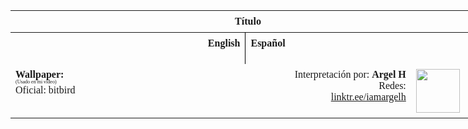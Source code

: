 <html>
   <!-- VARIABLES -->
   <script>
      //
      //CANCION
      var cancion = "AJR - The Dumb Song";
      //
      //WALLPAPER
      var titulo = "Artstation";
      var texto = "Yun Yin";
      var wfuente = "";
      //
      //PISTAS
      var vocals = "";
      var instrumental = "";
      //
      //ARTISTA 1
      var artist = "AJR";
      var tidal = "a";
      var spotify = "";
      var instagram = "";
      var twitter = "";
      var soundcloud = "";
      var website = "";
      var facebook = "";
      var youtube = "";
      var discord = "";
      //
      //ARTISTA 2
      var artist2 = "";
      var tidal2 = "";
      var spotify2 = "";
      var instagram2 = "";
      var twitter2 = "";
      var soundcloud2 = "";
      var website2 = "";
      var facebook2 = "";
      var youtube2 = "";
      var discord2 = "";
      //
      //ARTISTA 3
      var artist3 = "";
      var tidal3 = "";
      var spotify3 = "";
      var instagram3 = "";
      var twitter3 = "";
      var soundcloud3 = "";
      var website3 = "";
      var facebook3 = "";
      var youtube3 = "";
      var discord3 = "";
      //
      //LYRICS
      var eng = "Oh, In My Headㅤㅤ
        <br>
        <br>You Said With Certainty
        <br>I May Be The Dumbest Person That You′Ve Ever Seenㅤㅤ
        <br>You Think You're Hurting Me
        <br>Bet You Won′t Believe It, But You Kinda Set Me Free
        <br>
        <br>You've Mentioned Adderall
        <br>Slip This Guy A Sedative, He's Bouncing Off The Wallㅤㅤㅤㅤㅤㅤ
        <br>Honey, It′s No Big Dealㅤㅤㅤㅤ
        <br>We′ll Get You Back To College, You Could Study Somethin' Realㅤㅤㅤㅤㅤㅤㅤ
        <br>
        <br>So If That′s How You Feelㅤㅤㅤㅤㅤㅤㅤ
        <br>When We Go Downㅤㅤㅤㅤㅤㅤㅤ
        <br>When Kingdom Comeㅤㅤㅤㅤㅤㅤㅤ
        <br>
        <br>Don't Look At Me, Don′t Look At Me
        <br>I'm Just Too Dumbㅤㅤ
        <br>I′D Love To Stay (Love To Stay)ㅤㅤㅤㅤㅤ
        <br>But Like You Said (Like You Said)
        <br>Don't Look At Me, 'Cause I Got Nothin′ In My Head
        <br>Oh, In My Head
        <br>
        <br>Too Dumb For Breakin′ Up
        <br>I'd Do It In Person, But I′d Probably Mess It Up
        <br>I'll Text You, That′s Enough
        <br>That's How Empty-Headed People Get Through Stuff
        <br>
        <br>Your World Is Ending Soon
        <br>Mine′s A Little Better 'Cause I Never Watch The News
        <br>You Make My Lunch Today
        <br>I Would Do It, But I Couldn't Work My Microwave
        <br>So If That′s What You′Re Saying
        <br>
        <br>When We Go Down
        <br>When Kingdom Come
        <br>
        <br>Don't Look At Me, Don′t Look At Me
        <br>I'm Just Too Dumb
        <br>I′d Love To Stay (Love To Stay)
        <br>But Like You Said (Like You Said)
        <br>Don't Look At Me, ′Cause I Got Nothin' In My Head
        <br>Oh, In My Head
        <br>
        <br>You Should Not Have Done That
        <br>
        <br>When We Go Down (We Go Down)
        <br>When Kingdom Come (Kingdom Come)
        <br>
        <br>Don't Look At Me, Don′t Look At Me
        <br>I′m Much Too Dumb
        <br>I'd Love To Stay (Love To Stay)
        <br>But Like You Said (Like You Said)
        <br>Don′T Look At Me, 'Cause I Got Nothin′ In My Head
        <br>Oh, In My Head
        <br>Oh, In My Head
        <br>
        <br>When We Go Down
        <br>When Kingdom Come
        <br>Don't Look At Me, Don′t Look At Me
        <br>I'm Just Too Dumb.";
      //
      var esp = "Oh, En Mi Cabeza
        <br>
        <br>Dijiste Con Seguridadㅤㅤ
        <br>Que Podría Ser La Persona Más Tonta Que Hayas Visto
        <br>Piensas Que Me Haces Sufrir
        <br>Tal Vez Te Sorprenda, Pero Me Liberaste Un Pocoㅤㅤㅤㅤ
        <br>
        <br>Mencionaste Unos Fármacos
        <br>"Seden A Ese Chico, Está A Punto De Explotar De Tanta Energía"
        <br>Tranquila, No Es Para Tanto
        <br>"Te Devolveremos A La Universidad, Así Podrás Estudiar Algo De Verdad"
        <br>
        <br>Así Que Si Eso Es Lo Que Piensas
        <br>Cuando Estamos Débiles
        <br>Cuando Todo Se Desmorona
        <br>
        <br>No Me Mires A Mi, No Me Mires A Mi
        <br>Soy Demasiado Tonto
        <br>Me Encantaría Quedarme (Me Encantaría Quedarme)
        <br>Pero Como Dijiste (Como Dijiste)
        <br>No Me Mires, Porque No Tengo Nada En Mi Cabeza
        <br>Oh, En Mi Cabeza
        <br>
        <br>Soy Demasiado Tonto Para Terminarte
        <br>Lo Haría En Persona, Pero Probablemente Lo Arruinaría
        <br>Te Enviaré Un Mensaje De Texto, Eso Es Suficiente
        <br>Así Es Como Las Personas Con Nada En La Cabeza Se Las Arreglan
        <br>
        <br>Tu Mundo Se Está Terminando Pronto
        <br>El Mío Está Un Poco Mejor Porque Nunca Veo Las Noticias
        <br>Me Preparaste El Almuerzo Hoy
        <br>Lo Haría Yo, Pero No Podría Hacer Funcionar Mi Microondas :D
        <br>
        <br>Así Que Si Eso Es Lo Que Piensas
        <br>Cuando Estamos Débiles
        <br>Cuando Todo Se Desmorona
        <br>
        <br>No Me Mires A Mi, No Me Mires A Mi
        <br>Soy Demasiado Tonto
        <br>Me Encantaría Quedarme (Me Encantaría Quedarme)
        <br>Pero Como Dijiste (Como Dijiste)
        <br>No Me Mires, Porque No Tengo Nada En Mi Cabeza
        <br>Oh, En Mi Cabeza
        <br>
        <br>No Deberías Haber Hecho Eso :D
        <br>
        <br>Cuando Estamos Débiles (Estamos Débiles)
        <br>Cuando Todo Se Desmorona (Se Desmorona)
        <br>
        <br>No Me Mires A Mi, No Me Mires A Mi
        <br>Soy Tonto Mucho Demasiado
        <br>Me Encantaría Quedarme (Me Encantaría Quedarme)
        <br>Pero Como Dijiste (Como Dijiste)
        <br>No Me Mires, Porque No Tengo Nada En Mi Cabeza
        <br>Oh, En Mi Cabeza
        <br>Oh, En Mi Cabeza
        <br>
        <br>Cuando Estamos Débiles
        <br>Cuando Todo Se Desmorona
        <br>No Me Mires A Mi, No Me Mires A Mi
        <br>Soy Demasiado Tonto.";
   </script>
   <!-- ESTILOS -->
   <head>
      <style>
         table {
         border-collapse: collapse;
         font-family: "Times New Roman", Times, serif;
         width: 760px;
         }
         th,
         td {
         padding: 8px;
         }
         .titulo {
         text-align: center;
         }
         .ingles {
         text-align: right;
         width: 380px;
         }
         .espanol {
         text-align: left;
         width: 380px;
         }
         .borde-derecho {
         border-right: 1px solid black;
         }
         .mitad-tamano {
         font-size: 50%;
         display: block;
         margin-top: -2px;
         margin-bottom: 0px;
         }
         .top-align {
         vertical-align: top;
         }
         .mid-align {
         vertical-align: middle;
         }
      </style>
   </head>
   <!-- CUERPO CON LA TABLA -->
   <body>
      <table>
         <tr>
            <th colspan="4" class="titulo">Título</th>
         </tr>
         <tr>
            <th colspan="2" class="ingles borde-derecho top-align">English</th>
            <th colspan="2" class="espanol top-align">Español</th>
         </tr>
         <tr>
            <td colspan="2" class="ingles borde-derecho"><a id="LyricEng"></a></td>
            <td colspan="2" class="espanol"><a id="LyricEsp"></a></td>
         </tr>
         <tr>
            <td class="top-align"><span id="spanWallpaper"><b>Wallpaper:</b><span class="mitad-tamano">(Usado en mi
               video)</span><span id="FuenteW1">Oficial: bitbird</span></span>
            </td>
            <td class="top-align"><span id="UrlsArtista1"></span></td>
            <td class="top-align" style="text-align: right;">Interpretación por: <b>Argel H</b><br>Redes:<br><a
               href="https://linktr.ee/iamargelh">linktr.ee/iamargelh</a></td>
            <td class="mid-align"><img src="./../resources/g6qk73.gif" width="70ch"></td>
         </tr>
      </table>
      <!-- INFIERNO DE LOS SCIRPT -->
      <script>
         var celdaLyricEsp = document.getElementById("LyricEsp");
         var artistName = document.createElement("strong");
         artistName.textContent = artist + ":";
         //
         var celdaLyricEsp = document.getElementById("LyricEsp");
         celdaLyricEsp.innerHTML = esp;
         var celdaLyricEng = document.getElementById("LyricEng");
         celdaLyricEng.innerHTML = eng;
         //
         var tituloc = document.querySelector(".titulo");
         tituloc.textContent = cancion;
         tituloc.style.textAlign = "center";
         var fuenteW1 = document.getElementById("FuenteW1");
         fuenteW1.innerHTML = titulo + ": ";
         var enlace = document.createElement("a");
         if (wfuente) {
             enlace.href = wfuente;
         }
         enlace.textContent = texto;
         enlace.style.fontStyle = "italic";
         fuenteW1.appendChild(enlace);
         if (vocals || instrumental) {
             var spanWallpaper = document.getElementById("spanWallpaper");
             spanWallpaper.appendChild(document.createElement("br"));
             var audiosSpan = document.createElement("span");
             audiosSpan.innerHTML = "<strong>Audios:</strong>";
             spanWallpaper.parentNode.insertBefore(audiosSpan, spanWallpaper.nextSibling);
             var extractedText = document.createElement("span");
             extractedText.textContent = "(Extraídos de la canción)";
             extractedText.style.fontSize = "50%";
             extractedText.style.display = "block";
             extractedText.style.marginTop = "-2px";
             extractedText.style.marginBottom = "0px";
             audiosSpan.appendChild(extractedText);
             if (vocals) {
                 var vocalsLink = document.createElement("a");
                 vocalsLink.href = vocals;
                 vocalsLink.textContent = "Acapella";
                 audiosSpan.appendChild(vocalsLink);
                 audiosSpan.appendChild(document.createElement("br"));
             }
             if (instrumental) {
                 var instrumentalLink = document.createElement("a");
                 instrumentalLink.href = instrumental;
                 instrumentalLink.textContent = "Instrumental";
                 audiosSpan.appendChild(instrumentalLink);
             }
         }
      </script>
      <script>
         var celdaUrlsArtista1 = document.getElementById("UrlsArtista1");
         var artistName = document.createElement("strong");
         artistName.textContent = artist + ":";
         celdaUrlsArtista1.appendChild(artistName);
         celdaUrlsArtista1.appendChild(document.createElement("br")); // AÑADE UN SALTO DE LINEA DESPUES DEL ARTISTA
         if (tidal) {
             var enlaceTidal = document.createElement("a");
             enlaceTidal.href = tidal;
             enlaceTidal.textContent = "Tidal";
             celdaUrlsArtista1.appendChild(enlaceTidal);
             celdaUrlsArtista1.appendChild(document.createElement("br"));
         }
         if (spotify) {
             var UrlsArtista1potify = document.createElement("a");
             UrlsArtista1potify.href = spotify;
             UrlsArtista1potify.textContent = "Spotify";
             celdaUrlsArtista1.appendChild(UrlsArtista1potify);
             celdaUrlsArtista1.appendChild(document.createElement("br"));
         }
         if (soundcloud) {
             var UrlsArtista1oundCloud = document.createElement("a");
             UrlsArtista1oundCloud.href = soundcloud;
             UrlsArtista1oundCloud.textContent = "SoundCloud";
             celdaUrlsArtista1.appendChild(UrlsArtista1oundCloud);
             celdaUrlsArtista1.appendChild(document.createElement("br"));
         }
         if (youtube) {
             var enlaceYouTube = document.createElement("a");
             enlaceYouTube.href = youtube;
             enlaceYouTube.textContent = "YouTube";
             celdaUrlsArtista1.appendChild(enlaceYouTube);
             celdaUrlsArtista1.appendChild(document.createElement("br"));
         }
         if (website) {
             var enlaceWebsite = document.createElement("a");
             enlaceWebsite.href = website;
             enlaceWebsite.textContent = "Website";
             celdaUrlsArtista1.appendChild(enlaceWebsite);
             celdaUrlsArtista1.appendChild(document.createElement("br"));
         }
         if (discord) {
             var enlacediscord = document.createElement("a");
             enlacediscord.href = discord;
             enlacediscord.textContent = "Discord";
             celdaUrlsArtista1.appendChild(enlacediscord);
             celdaUrlsArtista1.appendChild(document.createElement("br"));
         }
         if (instagram) {
             var enlaceInstagram = document.createElement("a");
             enlaceInstagram.href = instagram;
             enlaceInstagram.textContent = "Instagram";
             celdaUrlsArtista1.appendChild(enlaceInstagram);
             celdaUrlsArtista1.appendChild(document.createElement("br"));
         }
         if (facebook) {
             var enlaceFacebook = document.createElement("a");
             enlaceFacebook.href = facebook;
             enlaceFacebook.textContent = "Facebook";
             celdaUrlsArtista1.appendChild(enlaceFacebook);
             celdaUrlsArtista1.appendChild(document.createElement("br"));
         }
         if (twitter) {
             var enlacetwitter = document.createElement("a");
             enlacetwitter.href = twitter;
             enlacetwitter.textContent = "Twitter";
             celdaUrlsArtista1.appendChild(enlacetwitter);
         }
      </script>
      <script>
         if (artist2) {
             var celdaUrlsArtista1 = document.getElementById("UrlsArtista1");
             celdaUrlsArtista1.appendChild(document.createElement("br"));
             celdaUrlsArtista1.appendChild(document.createElement("br"));
             var celdaUrlsArtista2 = document.createElement("span");
             celdaUrlsArtista2.id = "UrlsArtista2";
             celdaUrlsArtista1.parentNode.insertBefore(celdaUrlsArtista2, celdaUrlsArtista1.nextSibling);
             var artistName2 = document.createElement("strong");
             artistName2.textContent = artist2 + ":";
             celdaUrlsArtista2.appendChild(artistName2);
             celdaUrlsArtista2.appendChild(document.createElement("br"));
             if (tidal2) {
                 var enlaceTidal = document.createElement("a");
                 enlaceTidal.href = tidal2;
                 enlaceTidal.textContent = "Tidal";
                 celdaUrlsArtista2.appendChild(enlaceTidal);
                 celdaUrlsArtista2.appendChild(document.createElement("br"));
             }
             if (spotify2) {
                 var UrlsArtista1potify = document.createElement("a");
                 UrlsArtista1potify.href = spotify2;
                 UrlsArtista1potify.textContent = "Spotify";
                 celdaUrlsArtista2.appendChild(UrlsArtista1potify);
                 celdaUrlsArtista2.appendChild(document.createElement("br"));
             }
             if (soundcloud2) {
                 var UrlsArtista1oundCloud = document.createElement("a");
                 UrlsArtista1oundCloud.href = soundcloud2;
                 UrlsArtista1oundCloud.textContent = "SoundCloud";
                 celdaUrlsArtista2.appendChild(UrlsArtista1oundCloud);
                 celdaUrlsArtista2.appendChild(document.createElement("br"));
             }
             if (youtube2) {
                 var enlaceYouTube = document.createElement("a");
                 enlaceYouTube.href = youtube2;
                 enlaceYouTube.textContent = "YouTube";
                 celdaUrlsArtista2.appendChild(enlaceYouTube);
                 celdaUrlsArtista2.appendChild(document.createElement("br"));
             }
             if (website2) {
                 var enlaceWebsite = document.createElement("a");
                 enlaceWebsite.href = website;
                 enlaceWebsite.textContent = "Website";
                 celdaUrlsArtista2.appendChild(enlaceWebsite);
                 celdaUrlsArtista2.appendChild(document.createElement("br"));
             }
             if (discord2) {
                 var enlacediscord = document.createElement("a");
                 enlacediscord.href = discord2;
                 enlacediscord.textContent = "Discord";
                 celdaUrlsArtista2.appendChild(enlacediscord);
                 celdaUrlsArtista2.appendChild(document.createElement("br"));
             }
             if (instagram) {
                 var enlaceInstagram = document.createElement("a");
                 enlaceInstagram.href = instagram;
                 enlaceInstagram.textContent = "Instagram";
                 celdaUrlsArtista2.appendChild(enlaceInstagram);
                 celdaUrlsArtista2.appendChild(document.createElement("br"));
             }
             if (facebook2) {
                 var enlaceFacebook = document.createElement("a");
                 enlaceFacebook.href = facebook2;
                 enlaceFacebook.textContent = "Facebook";
                 celdaUrlsArtista2.appendChild(enlaceFacebook);
                 celdaUrlsArtista2.appendChild(document.createElement("br"));
             }
             if (twitter2) {
                 var enlacetwitter = document.createElement("a");
                 enlacetwitter.href = twitter2;
                 enlacetwitter.textContent = "Twitter";
                 celdaUrlsArtista2.appendChild(enlacetwitter);
             }
         }
      </script>
      <script>
         if (artist3) {
             var celdaUrlsArtista2 = document.getElementById("UrlsArtista2");
             celdaUrlsArtista2.appendChild(document.createElement("br"));
             celdaUrlsArtista2.appendChild(document.createElement("br"));
             var celdaUrlsArtista3 = document.createElement("span");
             celdaUrlsArtista3.id = "UrlsArtista3";
             celdaUrlsArtista2.parentNode.insertBefore(celdaUrlsArtista3, celdaUrlsArtista2.nextSibling);
             var artistName3 = document.createElement("strong");
             artistName3.textContent = artist3 + ":";
             celdaUrlsArtista3.appendChild(artistName3);
             celdaUrlsArtista3.appendChild(document.createElement("br"));
             if (tidal3) {
                 var enlaceTidal = document.createElement("a");
                 enlaceTidal.href = tidal3;
                 enlaceTidal.textContent = "Tidal";
                 celdaUrlsArtista3.appendChild(enlaceTidal);
                 celdaUrlsArtista3.appendChild(document.createElement("br"));
             }
             if (spotify3) {
                 var UrlsArtista1potify = document.createElement("a");
                 UrlsArtista1potify.href = spotify3;
                 UrlsArtista1potify.textContent = "Spotify";
                 celdaUrlsArtista3.appendChild(UrlsArtista1potify);
                 celdaUrlsArtista3.appendChild(document.createElement("br"));
             }
             if (soundcloud3) {
                 var UrlsArtista1oundCloud = document.createElement("a");
                 UrlsArtista1oundCloud.href = soundcloud;
                 UrlsArtista1oundCloud.textContent = "SoundCloud";
                 celdaUrlsArtista3.appendChild(UrlsArtista1oundCloud);
                 celdaUrlsArtista3.appendChild(document.createElement("br"));
             }
             if (youtube) {
                 var enlaceYouTube = document.createElement("a");
                 enlaceYouTube.href = youtube;
                 enlaceYouTube.textContent = "YouTube";
                 celdaUrlsArtista3.appendChild(enlaceYouTube);
                 celdaUrlsArtista3.appendChild(document.createElement("br"));
             }
             if (website3) {
                 var enlaceWebsite = document.createElement("a");
                 enlaceWebsite.href = website3;
                 enlaceWebsite.textContent = "Website";
                 celdaUrlsArtista3.appendChild(enlaceWebsite);
                 celdaUrlsArtista3.appendChild(document.createElement("br"));
             }
             if (discord3) {
                 var enlacediscord = document.createElement("a");
                 enlacediscord.href = discord3;
                 enlacediscord.textContent = "Discord";
                 celdaUrlsArtista3.appendChild(enlacediscord);
                 celdaUrlsArtista3.appendChild(document.createElement("br"));
             }
             if (instagram3) {
                 var enlaceInstagram = document.createElement("a");
                 enlaceInstagram.href = instagram3;
                 enlaceInstagram.textContent = "Instagram";
                 celdaUrlsArtista3.appendChild(enlaceInstagram);
                 celdaUrlsArtista3.appendChild(document.createElement("br"));
             }
             if (facebook3) {
                 var enlaceFacebook = document.createElement("a");
                 enlaceFacebook.href = facebook3;
                 enlaceFacebook.textContent = "Facebook";
                 celdaUrlsArtista3.appendChild(enlaceFacebook);
                 celdaUrlsArtista3.appendChild(document.createElement("br"));
             }
             if (twitter3) {
                 var enlacetwitter = document.createElement("a");
                 enlacetwitter.href = twitter3;
                 enlacetwitter.textContent = "Twitter";
                 celdaUrlsArtista3.appendChild(enlacetwitter);
             }
         }
      </script>
   </body>
</html>